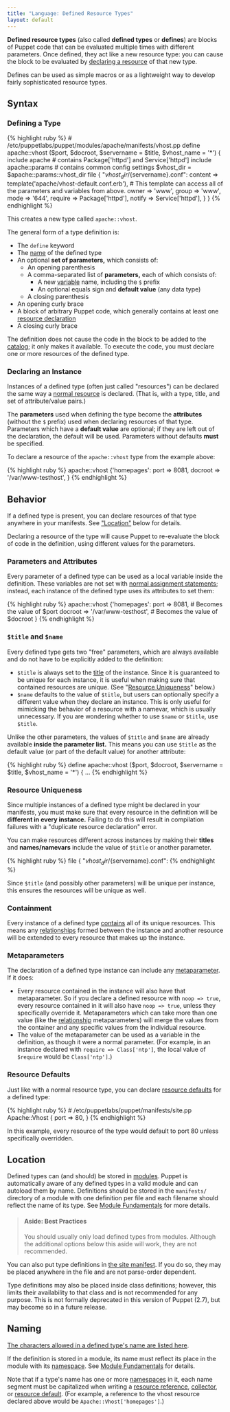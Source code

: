 ```yaml
---
title: "Language: Defined Resource Types"
layout: default
---
```


<!-- TODO: need better link for site.pp -->
[sitedotpp]: ./lang_summary.html#files
[namespaces]: ./lang_namespaces.html
[collector]: ./lang_collectors.html
[resource]: ./lang_resources.html#resource-declarations
[naming]: ./lang_reserved.html#classes-and-types
[resource_namevar]: ./lang_resources.html#namenamevar
[relationships]: ./lang_relationships.html
[resource_title]: ./lang_resources.html#title
[metaparameters]: ./lang_resources.html#metaparameters
[modules]: ./modules_fundamentals.html
[resource_defaults]: ./lang_defaults.html
[classes]: ./lang_classes.html
[variable_assignment]: ./lang_variables.html#assignment
[variable]: ./lang_variables.html
[references_namespaced]: ./lang_datatypes.html#resource-references
[attributes]: ./lang_resources.html#attributes
[title]: ./lang_resources.html#title
[contains]: ./lang_containment.html
[catalog]: ./lang_summary.html#compilation-and-catalogs

**Defined resource types** (also called **defined types** or **defines**) are blocks of Puppet code that can be evaluated multiple times with different parameters. Once defined, they act like a new resource type: you can cause the block to be evaluated by [declaring a resource][resource] of that new type. 

Defines can be used as simple macros or as a lightweight way to develop fairly sophisticated resource types. 

Syntax
-----

### Defining a Type

{% highlight ruby %}
    # /etc/puppetlabs/puppet/modules/apache/manifests/vhost.pp
    define apache::vhost ($port, $docroot, $servername = $title, $vhost_name = '*') {
      include apache # contains Package['httpd'] and Service['httpd']
      include apache::params # contains common config settings
      $vhost_dir = $apache::params::vhost_dir
      file { "${vhost_dir}/${servername}.conf":
          content => template('apache/vhost-default.conf.erb'), 
            # This template can access all of the parameters and variables from above.
          owner   => 'www',
          group   => 'www',
          mode    => '644',
          require => Package['httpd'],
          notify  => Service['httpd'],
      }
    }
{% endhighlight %}

This creates a new type called `apache::vhost`.

The general form of a type definition is:

* The `define` keyword
* The [name][naming] of the defined type
* An optional **set of parameters,** which consists of:
    * An opening parenthesis
    * A comma-separated list of **parameters,** each of which consists of:
        * A new [variable][] name, including the `$` prefix
        * An optional equals sign and **default value** (any data type)
    * A closing parenthesis
* An opening curly brace
* A block of arbitrary Puppet code, which generally contains at least one [resource declaration][resource]
* A closing curly brace

The definition does not cause the code in the block to be added to the [catalog][]; it only makes it available. To execute the code, you must declare one or more resources of the defined type.

### Declaring an Instance

Instances of a defined type (often just called "resources") can be declared the same way a [normal resource][resource] is declared. (That is, with a type, title, and set of attribute/value pairs.)

The **parameters** used when defining the type become the **attributes** (without the `$` prefix) used when declaring resources of that type. Parameters which have a **default value** are optional; if they are left out of the declaration, the default will be used. Parameters without defaults **must** be specified.

To declare a resource of the `apache::vhost` type from the example above:

{% highlight ruby %}
    apache::vhost {'homepages':
      port    => 8081,
      docroot => '/var/www-testhost',
    }
{% endhighlight %}

Behavior
-----

If a defined type is present, you can declare resources of that type anywhere in your manifests. See ["Location"](#location) below for details. 

Declaring a resource of the type will cause Puppet to re-evaluate the block of code in the definition, using different values for the parameters. 

### Parameters and Attributes

Every parameter of a defined type can be used as a local variable inside the definition. These variables are not set with [normal assignment statements][variable_assignment]; instead, each instance of the defined type uses its attributes to set them:

{% highlight ruby %}
    apache::vhost {'homepages':
      port    => 8081, # Becomes the value of $port
      docroot => '/var/www-testhost', # Becomes the value of $docroot
    }
{% endhighlight %}

### `$title` and `$name`

Every defined type gets two "free" parameters, which are always available and do not have to be explicitly added to the definition:

* `$title` is always set to the [title][] of the instance. Since it is guaranteed to be unique for each instance, it is useful when making sure that contained resources are unique. (See "[Resource Uniqueness](#resource-uniqueness)" below.)
* `$name` defaults to the value of `$title`, but users can optionally specify a different value when they declare an instance. This is only useful for mimicking the behavior of a resource with a namevar, which is usually unnecessary. If you are wondering whether to use `$name` or `$title`, use `$title`. 

Unlike the other parameters, the values of `$title` and `$name` are already available **inside the parameter list.** This means you can use `$title` as the default value (or part of the default value) for another attribute:

{% highlight ruby %}
    define apache::vhost ($port, $docroot, $servername = $title, $vhost_name = '*') { ...
{% endhighlight %}

### Resource Uniqueness

Since multiple instances of a defined type might be declared in your manifests, you must make sure that every resource in the definition will be **different in every instance.** Failing to do this will result in compilation failures with a "duplicate resource declaration" error. 

You can make resources different across instances by making their **titles** and **names/namevars** include the value of `$title` or another parameter. 

{% highlight ruby %}
      file { "${vhost_dir}/${servername}.conf":
{% endhighlight %}

Since `$title` (and possibly other parameters) will be unique per instance, this ensures the resources will be unique as well. 

### Containment

Every instance of a defined type [contains][] all of its unique resources. This means any [relationships][] formed between the instance and another resource will be extended to every resource that makes up the instance. 

### Metaparameters

The declaration of a defined type instance can include any [metaparameter][metaparameters]. If it does:

* Every resource contained in the instance will also have that metaparameter. So if you declare a defined resource with `noop => true`, every resource contained in it will also have `noop => true`, unless they specifically override it. Metaparameters which can take more than one value (like the [relationship][relationships] metaparameters) will merge the values from the container and any specific values from the individual resource.
* The value of the metaparameter can be used as a variable in the definition, as though it were a normal parameter. (For example, in an instance declared with `require => Class['ntp']`, the local value of `$require` would be `Class['ntp']`.)

### Resource Defaults

Just like with a normal resource type, you can declare [resource defaults][resource_defaults] for a defined type:

{% highlight ruby %}
    # /etc/puppetlabs/puppet/manifests/site.pp
    Apache::Vhost {
      port => 80,
    }
{% endhighlight %}

In this example, every resource of the type would default to port 80 unless specifically overridden. 

Location
-----

Defined types can (and should) be stored in [modules][]. Puppet is automatically aware of any defined types in a valid module and can autoload them by name. Definitions should be stored in the `manifests/` directory of a module with one definition per file and each filename should reflect the name of its type. See [Module Fundamentals][modules] for more details. 

> #### Aside: Best Practices
>
> You should usually only load defined types from modules. Although the additional options below this aside will work, they are not recommended.

You can also put type definitions in [the site manifest][sitedotpp]. If you do so, they may be placed anywhere in the file and are not parse-order dependent.

Type definitions may also be placed inside class definitions; however, this limits their availability to that class and is not recommended for any purpose. This is not formally deprecated in this version of Puppet (2.7), but may become so in a future release.


Naming
-----

[The characters allowed in a defined type's name are listed here][naming]. 

If the definition is stored in a module, its name must reflect its place in the module with its [namespace][namespaces]. See [Module Fundamentals][modules] for details. 

Note that if a type's name has one or more [namespaces][] in it, each name segment must be capitalized when writing a [resource reference][references_namespaced], [collector][], or [resource default][resource_defaults]. (For example, a reference to the vhost resource declared above would be `Apache::Vhost['homepages']`.)
